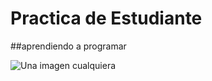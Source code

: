 # Practica de Estudiante
##aprendiendo a programar

![Una imagen cualquiera](https://www.python.org/static/community_logos/python-logo-master-v3-TM-flattened.png)
